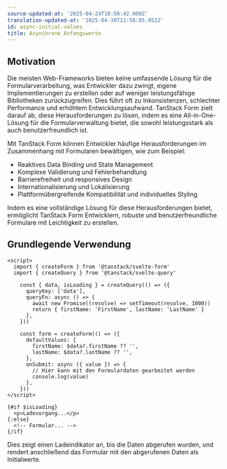 ```yaml
---
source-updated-at: '2025-04-24T18:50:42.000Z'
translation-updated-at: '2025-04-30T21:56:05.952Z'
id: async-initial-values
title: Asynchrone Anfangswerte
---
```


## Motivation

Die meisten Web-Frameworks bieten keine umfassende Lösung für die Formularverarbeitung, was Entwickler dazu zwingt, eigene Implementierungen zu erstellen oder auf weniger leistungsfähige Bibliotheken zurückzugreifen. Dies führt oft zu Inkonsistenzen, schlechter Performance und erhöhtem Entwicklungsaufwand. TanStack Form zielt darauf ab, diese Herausforderungen zu lösen, indem es eine All-in-One-Lösung für die Formularverwaltung bietet, die sowohl leistungsstark als auch benutzerfreundlich ist.

Mit TanStack Form können Entwickler häufige Herausforderungen im Zusammenhang mit Formularen bewältigen, wie zum Beispiel:

- Reaktives Data Binding und State Management
- Komplexe Validierung und Fehlerbehandlung
- Barrierefreiheit und responsives Design
- Internationalisierung und Lokalisierung
- Plattformübergreifende Kompatibilität und individuelles Styling

Indem es eine vollständige Lösung für diese Herausforderungen bietet, ermöglicht TanStack Form Entwicklern, robuste und benutzerfreundliche Formulare mit Leichtigkeit zu erstellen.

## Grundlegende Verwendung

```svelte
<script>
  import { createForm } from '@tanstack/svelte-form'
  import { createQuery } from '@tanstack/svelte-query'

    const { data, isLoading } = createQuery(() => ({
      queryKey: ['data'],
      queryFn: async () => {
        await new Promise((resolve) => setTimeout(resolve, 1000))
        return { firstName: 'FirstName', lastName: 'LastName' }
      },
    }))

    const form = createForm(() => ({
      defaultValues: {
        firstName: $data?.firstName ?? '',
        lastName: $data?.lastName ?? '',
      },
      onSubmit: async ({ value }) => {
        // Hier kann mit den Formulardaten gearbeitet werden
        console.log(value)
      },
    }))
</script>

{#if $isLoading}
  <p>Ladevorgang...</p>
{:else}
  <!-- Formular... -->
{/if}
```

Dies zeigt einen Ladeindikator an, bis die Daten abgerufen wurden, und rendert anschließend das Formular mit den abgerufenen Daten als Initialwerte.
